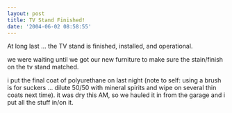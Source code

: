 ```yaml
---
layout: post
title: TV Stand Finished!
date: '2004-06-02 08:58:55'
---
```

At long last ... the TV stand is finished, installed,
and operational.

we were waiting until we got our new furniture to make
sure the stain/finish on the tv stand matched.  

i put the final coat of polyurethane on last night
(note to self: using a brush is for suckers ... dilute
50/50 with mineral spirits and wipe on several thin
coats next time).  it was dry this AM, so we hauled it
in from the garage and i put all the stuff in/on it.
